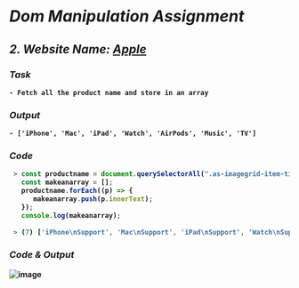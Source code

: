 # _Dom Manipulation Assignment_

## _2. Website Name: [Apple](https://support.apple.com/en-in)_

<b>

### _Task_
    - Fetch all the product name and store in an array

### _Output_
    - ['iPhone', 'Mac', 'iPad', 'Watch', 'AirPods', 'Music', 'TV']

### _Code_

  
```javascript
 > const productname = document.querySelectorAll(".as-imagegrid-item-title");
   const makeanarray = [];
   productname.forEach((p) => {
      makeanarray.push(p.innerText);
   });
   console.log(makeanarray);
  
 > (7) ['iPhone\nSupport', 'Mac\nSupport', 'iPad\nSupport', 'Watch\nSupport', 'AirPods\nSupport', 'Music\nSupport', 'TV\nSupport']
```
 

### _Code & Output_
![image](https://user-images.githubusercontent.com/91872149/190885476-872b0ed8-e2c6-496c-b388-8842b31835f9.png)


  
  
</b>
